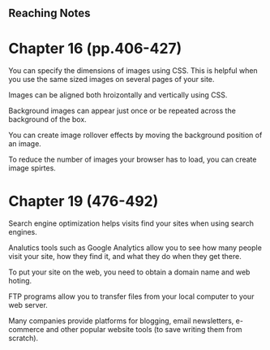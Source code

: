 ## Reaching Notes 

# Chapter 16 (pp.406-427)

You can specify the dimensions of images using CSS. This is helpful when you use the same sized images on several pages of your site.

Images can be aligned both hroizontally and vertically using CSS.

Background images can appear just once or be repeated across the background of the box.

You can create image rollover effects by moving the background position of an image.

To reduce the number of images your browser has to load, you can create image spirtes. 

# Chapter 19 (476-492)

Search engine optimization helps visits find your sites when using search engines.

Analutics tools such as Google Analytics allow you to see how many people visit your site, how they find it, and what they do when they get there.

To put your site on the web, you need to obtain a domain name and web hoting.

FTP programs allow you to transfer files from your local computer to your web server.

Many companies provide platforms for blogging, email newsletters, e-commerce and other popular website tools (to save writing them from scratch).
